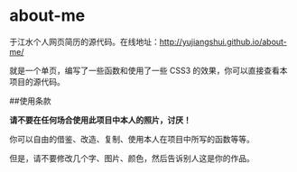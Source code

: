 about-me
========

于江水个人网页简历的源代码。在线地址：<http://yujiangshui.github.io/about-me/>

就是一个单页，编写了一些函数和使用了一些 CSS3 的效果，你可以直接查看本项目的源代码。

##使用条款

**请不要在任何场合使用此项目中本人的照片，讨厌！**

你可以自由的借鉴、改造、复制、使用本人在项目中所写的函数等等。

但是，请不要修改几个字、图片、颜色，然后告诉别人这是你的作品。
